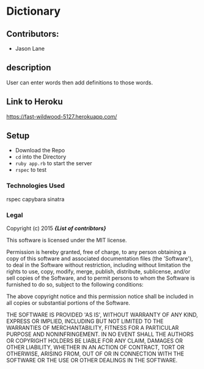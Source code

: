 #	Dictionary

##	Contributors:
* Jason Lane

## description
 User can enter words then add definitions to those words.

## Link to Heroku
 https://fast-wildwood-5127.herokuapp.com/
 
##	Setup

* Download the Repo
* `cd` into the Directory
* `ruby app.rb` to start the server
* `rspec` to test

###	Technologies Used
 rspec
 capybara
 sinatra


###	Legal
Copyright (c) 2015 **_{List of contribtors}_**

This software is licensed under the MIT license.

Permission is hereby granted, free of charge, to any person obtaining a copy of this software and associated documentation files (the 'Software'), to deal in the Software without restriction, including without limitation the rights to use, copy, modify, merge, publish, distribute, sublicense, and/or sell copies of the Software, and to permit persons to whom the Software is furnished to do so, subject to the following conditions:

The above copyright notice and this permission notice shall be included in all copies or substantial portions of the Software.

THE SOFTWARE IS PROVIDED 'AS IS', WITHOUT WARRANTY OF ANY KIND, EXPRESS OR IMPLIED, INCLUDING BUT NOT LIMITED TO THE WARRANTIES OF MERCHANTABILITY, FITNESS FOR A PARTICULAR PURPOSE AND NONINFRINGEMENT. IN NO EVENT SHALL THE AUTHORS OR COPYRIGHT HOLDERS BE LIABLE FOR ANY CLAIM, DAMAGES OR OTHER LIABILITY, WHETHER IN AN ACTION OF CONTRACT, TORT OR OTHERWISE, ARISING FROM, OUT OF OR IN CONNECTION WITH THE SOFTWARE OR THE USE OR OTHER DEALINGS IN THE SOFTWARE.
